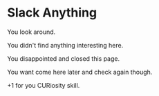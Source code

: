 # Slack Anything

You look around.

You didn't find anything interesting here.

You disappointed and closed this page.

You want come here later and check again though.

+1 for you CURiosity skill.
